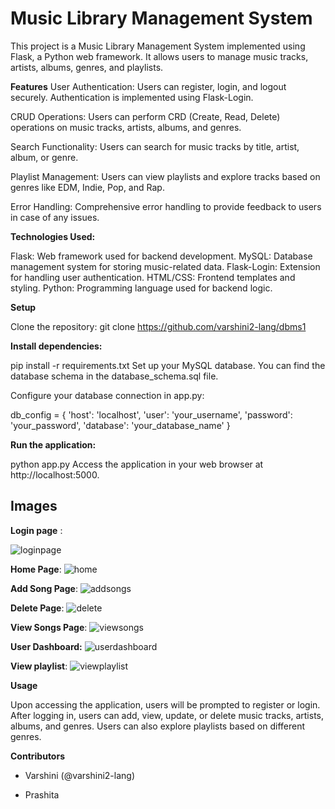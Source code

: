 # Music Library Management System


This project is a Music Library Management System implemented using Flask, a Python web framework. It allows users to manage music tracks, artists, albums, genres, and playlists.

**Features**
User Authentication: Users can register, login, and logout securely. Authentication is implemented using Flask-Login.

CRUD Operations: Users can perform CRD (Create, Read, Delete) operations on music tracks, artists, albums, and genres.

Search Functionality: Users can search for music tracks by title, artist, album, or genre.

Playlist Management: Users can view playlists and explore tracks based on genres like EDM, Indie, Pop, and Rap.

Error Handling: Comprehensive error handling to provide feedback to users in case of any issues.

**Technologies Used:**

Flask: Web framework used for backend development.
MySQL: Database management system for storing music-related data.
Flask-Login: Extension for handling user authentication.
HTML/CSS: Frontend templates and styling.
Python: Programming language used for backend logic.


**Setup**

Clone the repository:
git clone https://github.com/varshini2-lang/dbms1

**Install dependencies:**

pip install -r requirements.txt
Set up your MySQL database. You can find the database schema in the database_schema.sql file.

Configure your database connection in app.py:


db_config = {
    'host': 'localhost',
    'user': 'your_username',
    'password': 'your_password',
    'database': 'your_database_name'
}


**Run the application:**


python app.py
Access the application in your web browser at http://localhost:5000.

## Images
**Login page** :

![loginpage](https://github.com/varshini2-lang/dbms1/assets/145186068/eeae978c-67b9-4c0e-8c70-a361f4a1b158)

**Home Page**:
![home](https://github.com/varshini2-lang/dbms1/assets/145186068/0772fbba-273f-46e2-917b-1ddcb2000c0b) 

**Add Song Page**:
![addsongs](https://github.com/varshini2-lang/dbms1/assets/145186068/63fe40e4-1d82-4498-9b88-bcf4f571f4b4)

**Delete Page**:
![delete](https://github.com/varshini2-lang/dbms1/assets/145186068/4e0c6885-650f-4e8e-be2e-566e0fc641f9)

**View Songs Page**:
![viewsongs](https://github.com/varshini2-lang/dbms1/assets/145186068/c9fdbf1c-0980-4689-88e1-657df1a2c876)

**User Dashboard:**
![userdashboard](https://github.com/varshini2-lang/dbms1/assets/145186068/18a0e4c1-32fd-4ab6-bf39-7f208d1085e4)

**View playlist**:
![viewplaylist](https://github.com/varshini2-lang/dbms1/assets/145186068/1ddd362f-1d07-46d3-b64b-a4d6b9c84e6c)

**Usage**

Upon accessing the application, users will be prompted to register or login.
After logging in, users can add, view, update, or delete music tracks, artists, albums, and genres.
Users can also explore playlists based on different genres.

**Contributors**

- Varshini (@varshini2-lang)
* Prashita 
 
